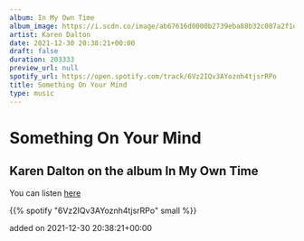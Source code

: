 ```yaml
---
album: In My Own Time
album_image: https://i.scdn.co/image/ab67616d0000b2739eba88b32c087a2f1e4766f9
artist: Karen Dalton
date: 2021-12-30 20:38:21+00:00
draft: false
duration: 203333
preview_url: null
spotify_url: https://open.spotify.com/track/6Vz2IQv3AYoznh4tjsrRPo
title: Something On Your Mind
type: music
---
```



# Something On Your Mind

## Karen Dalton on the album In My Own Time

You can listen [here](https://open.spotify.com/track/6Vz2IQv3AYoznh4tjsrRPo)

{{% spotify "6Vz2IQv3AYoznh4tjsrRPo" small %}}

added on 2021-12-30 20:38:21+00:00